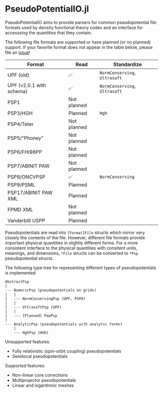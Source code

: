 # PseudoPotentialIO.jl

PseudoPotentialIO aims to provide parsers for common pseudopotential file formats used by density functional theory codes and an interface for accesssing the quantities that they contain.

The following file formats are supported or have planned (or no planned) support.
If your favorite format does not appear in the table below, please file an [issue](https://github.com/azadoks/PseudoPotentialIO.jl/issues)!

| Format                   | Read        | Standardize                   |
|--------------------------|-------------|-------------------------------|
| UPF (old)                | ✅          | `NormConserving`, `Ultrasoft` |
| UPF (v2.0.1 with schema) | ✅          | `NormConserving`, `Ultrasoft` |
| PSP1                     | Not planned |                               |
| PSP3/HGH                 | Planned     | `Hgh`                         |
| PSP4/Teter               | Not planned |                               |
| PSP5/"Phoney"            | Not planned |                               |
| PSP6/FHI98PP             | Not planned |                               |
| PSP7/ABINIT PAW          | Not planned |                               |
| PSP8/ONCVPSP             | ✅          | `NormConserving`              |
| PSP9/PSML                | Planned     |                               |
| PSP17/ABINIT PAW XML     | Planned     |                               |
| FPMD XML                 | Not planned |                               |
| Vanderbilt USPP          | Planned     |                               |

Pseudopotentials are read into `[Format]File` structs which mirror very closely the contents of the file.
However, different file formats provide important physical quantities in slightly different forms.
For a more consistent interface to the physical quantities with consitent units, meanings, and dimensions, `*File` structs can be converted to `*Psp` pseudopotential structs.

The following type tree for representing different types of pseudopotentials is implemented

```
AbstractPsp
|
--- NumericPsp (pseudopotentials on grids)
|   |
|   --- NormConservingPsp (UPF, PSP8)
|   |
|   --- UltrasoftPsp (UPF)
|   |
|   --- [Planned] PawPsp
|
--- AnalyticPsp (pseudopotentials with analytic forms)
    |
    --- HghPsp (HGH)
```

Unsupported features:
- Fully relativistic (spin-orbit coupling) pseudopotentials
- Semilocal pseudopotentials

Supported features:
- Non-linear core corrections
- Multiprojector pseudopotentials
- Linear and logarithmic meshes
